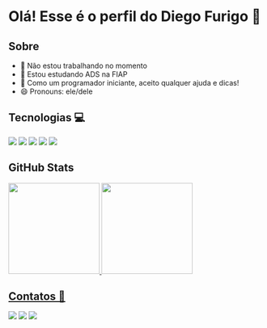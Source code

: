 # Olá! Esse é o perfil do Diego Furigo 👋

## Sobre
- 🔭 Não estou trabalhando no momento
- 🌱 Estou estudando ADS na FIAP
- 🤔 Como um programador iniciante, aceito qualquer ajuda e dicas!
- 😄 Pronouns: ele/dele

## Tecnologias 💻
<div>
  <img src="https://img.shields.io/badge/Python-3776AB?style=for-the-badge&logo=python&logoColor=white">
  <img src="https://img.shields.io/badge/HTML5-E34F26?style=for-the-badge&logo=html5&logoColor=white">
  <img src="https://img.shields.io/badge/CSS3-1572B6?style=for-the-badge&logo=css3&logoColor=white">
  <img src="https://img.shields.io/badge/JavaScript-F7DF1E?style=for-the-badge&logo=javascript&logoColor=black">
  <img src="https://img.shields.io/badge/Java-ED8B00?style=for-the-badge&logo=java&logoColor=white">
</div>

## GitHub Stats
<div>
<a href="https://github.com/difurigo">
<img loading="lazy" height="180em" src="https://github-readme-stats.vercel.app/api/top-langs/?username=difurigo&layout=compact&langs_count=7&theme=dracula"/>
<img loading="lazy" height="180em" src="https://github-readme-stats.vercel.app/api?username=difurigo&show_icons=true&theme=dracula&include_all_commits=true&count_private=true"/>
</div>

## Contatos 📩
<div>
  <a href="https://www.instagram.com/di_furigo/" target="_blank"><img loading="lazy" src="https://img.shields.io/badge/-Instagram-%23E4405F?style=for-the-badge&logo=instagram&logoColor=white" target="_blank"></a>
  <a href = "mailto:furigo9diego@gmail.com"><img loading="lazy" src="https://img.shields.io/badge/Gmail-D14836?style=for-the-badge&logo=gmail&logoColor=white" target="_blank"></a>
  <a href="https://www.linkedin.com/in/diego-furigo-do-nascimento-4091311b3/" target="_blank"><img loading="lazy" src="https://img.shields.io/badge/-LinkedIn-%230077B5?style=for-the-badge&logo=linkedin&logoColor=white" target="_blank"></a>   
</div>
